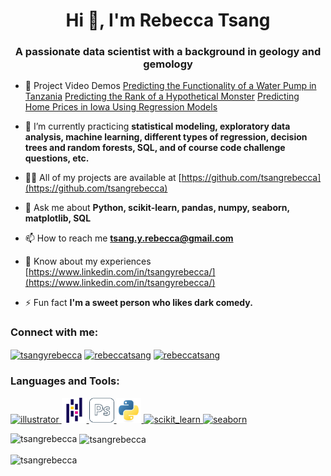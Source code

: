 <h1 align="center">Hi 👋, I'm Rebecca Tsang</h1>
<h3 align="center">A passionate data scientist with a background in geology and gemology</h3>

- 🔭 Project Video Demos [Predicting the Functionality of a Water Pump in Tanzania](https://www.loom.com/share/743c38d6ca4a405cb5945bb1711f7c79)
  [Predicting the Rank of a Hypothetical Monster](https://www.loom.com/share/c0e8c96ed3df4eccb86c651a677609ca?sid=b4d597c6-9e83-49d4-9eef-bcd070959e5b)
  [Predicting Home Prices in Iowa Using Regression Models](https://www.loom.com/share/31366bb67f604d008fa90ff3cac40683?sid=4f8885c3-341d-4d2c-a645-bd309d571b5f)

- 🌱 I’m currently practicing **statistical modeling, exploratory data analysis, machine learning, different types of regression, decision trees and random forests, SQL, and of course code challenge questions, etc.**

- 👨‍💻 All of my projects are available at [https://github.com/tsangrebecca](https://github.com/tsangrebecca)

- 💬 Ask me about **Python, scikit-learn, pandas, numpy, seaborn, matplotlib, SQL**

- 📫 How to reach me **tsang.y.rebecca@gmail.com**

- 📄 Know about my experiences [https://www.linkedin.com/in/tsangyrebecca/](https://www.linkedin.com/in/tsangyrebecca/)

- ⚡ Fun fact **I'm a sweet person who likes dark comedy.**

<h3 align="left">Connect with me:</h3>
<p align="left">
<a href="https://linkedin.com/in/tsangyrebecca" target="blank"><img align="center" src="https://raw.githubusercontent.com/rahuldkjain/github-profile-readme-generator/master/src/images/icons/Social/linked-in-alt.svg" alt="tsangyrebecca" height="30" width="40" /></a>
<a href="https://kaggle.com/rebeccatsang" target="blank"><img align="center" src="https://raw.githubusercontent.com/rahuldkjain/github-profile-readme-generator/master/src/images/icons/Social/kaggle.svg" alt="rebeccatsang" height="30" width="40" /></a>
<a href="https://www.leetcode.com/rebeccatsang" target="blank"><img align="center" src="https://raw.githubusercontent.com/rahuldkjain/github-profile-readme-generator/master/src/images/icons/Social/leet-code.svg" alt="rebeccatsang" height="30" width="40" /></a>
</p>

<h3 align="left">Languages and Tools:</h3>
<p align="left"> <a href="https://www.adobe.com/in/products/illustrator.html" target="_blank" rel="noreferrer"> <img src="https://www.vectorlogo.zone/logos/adobe_illustrator/adobe_illustrator-icon.svg" alt="illustrator" width="40" height="40"/> </a> <a href="https://pandas.pydata.org/" target="_blank" rel="noreferrer"> <img src="https://raw.githubusercontent.com/devicons/devicon/2ae2a900d2f041da66e950e4d48052658d850630/icons/pandas/pandas-original.svg" alt="pandas" width="40" height="40"/> </a> <a href="https://www.photoshop.com/en" target="_blank" rel="noreferrer"> <img src="https://raw.githubusercontent.com/devicons/devicon/master/icons/photoshop/photoshop-line.svg" alt="photoshop" width="40" height="40"/> </a> <a href="https://www.python.org" target="_blank" rel="noreferrer"> <img src="https://raw.githubusercontent.com/devicons/devicon/master/icons/python/python-original.svg" alt="python" width="40" height="40"/> </a> <a href="https://scikit-learn.org/" target="_blank" rel="noreferrer"> <img src="https://upload.wikimedia.org/wikipedia/commons/0/05/Scikit_learn_logo_small.svg" alt="scikit_learn" width="40" height="40"/> </a> <a href="https://seaborn.pydata.org/" target="_blank" rel="noreferrer"> <img src="https://seaborn.pydata.org/_images/logo-mark-lightbg.svg" alt="seaborn" width="40" height="40"/> </a> </p>

<p><img align="left" src="https://github-readme-stats.vercel.app/api/top-langs?username=tsangrebecca&show_icons=true&locale=en&layout=compact" alt="tsangrebecca" /></p>

<p>&nbsp;<img align="center" src="https://github-readme-stats.vercel.app/api?username=tsangrebecca&show_icons=true&locale=en" alt="tsangrebecca" /></p>

<p><img align="center" src="https://github-readme-streak-stats.herokuapp.com/?user=tsangrebecca&" alt="tsangrebecca" /></p>
